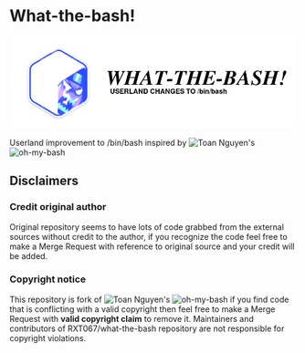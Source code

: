 # What-the-bash!

![](img/what-the-bash_header.png)

Userland improvement to /bin/bash inspired by ![Toan Nguyen](https://github.com/nntoan)'s ![oh-my-bash](https://github.com/nntoan)

## Disclaimers
### Credit original author
Original repository seems to have lots of code grabbed from the external sources without credit to the author, if you recognize the code feel free to make a Merge Request with reference to original source and your credit will be added.
### Copyright notice
This repository is fork of ![Toan Nguyen](https://github.com/nntoan)'s ![oh-my-bash](https://github.com/nntoan) if you find code that is conflicting with a valid copyright then feel free to make a Merge Request with **valid copyright claim** to remove it. Maintainers and contributors of RXT067/what-the-bash repository are not responsible for copyright violations.
